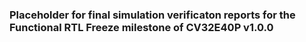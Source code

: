 ### Placeholder for final simulation verificaton reports for the Functional RTL Freeze milestone of CV32E40P v1.0.0
